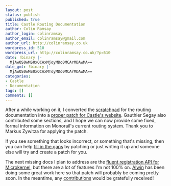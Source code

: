```yaml
---
layout: post
status: publish
published: true
title: Castle Routing Documentation
author: Colin Ramsay
author_login: colinramsay
author_email: colinramsay@gmail.com
author_url: http://colinramsay.co.uk
wordpress_id: 510
wordpress_url: http://colinramsay.co.uk/?p=510
date: !binary |-
  MjAwOS0wMS0xOCAxMjoyMDo0MCArMDAwMA==
date_gmt: !binary |-
  MjAwOS0wMS0xOCAxMToyMDo0MCArMDAwMA==
categories:
- Castle
- Documentation
tags: []
comments: []
---
```

<p>After a while working on it, I converted the <a href="http://using.castleproject.org/display/MR/Routing+Overview">scratchpad</a> for the routing documentation into a <a href="http://castleproject.org/monorail/documentation/trunk/advanced/routing.html">proper patch for Castle's website</a>. Gauthier Segay also contributed some sections, and I hope we can now provide some fixed, formal information on Monorail's current routing system. Thank you to Markus Zywitza for applying the patch.</p>
<p>If you see something that looks incorrect, or something that's missing, then you can help <a href="http://using.castleproject.org/display/CASTLE/Helping+With+Documentation">fill in the gaps</a> by patching or just writing it up and someone else will try and create a patch for you.</p>
<p>The next missing docs I plan to address are the <a href="http://using.castleproject.org/display/IoC/Fluent+Registration+API">fluent registration API for Microkernel,</a> but there are a lot of features I'm not 100% on. <a href="http://using.castleproject.org/display/~alwin">Alwin</a> has been doing some great work here so that patch will probably be coming pretty soon. In the meantime, any <a href="http://using.castleproject.org/display/CASTLE/Helping+With+Documentation">contributions</a> would be gratefully received!</p>
